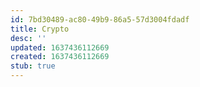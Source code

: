 ```yaml
---
id: 7bd30489-ac80-49b9-86a5-57d3004fdadf
title: Crypto
desc: ''
updated: 1637436112669
created: 1637436112669
stub: true
---
```



